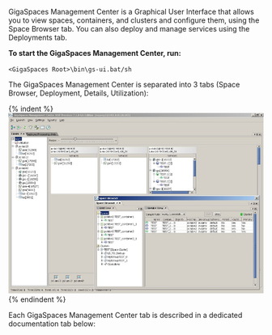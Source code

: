 

GigaSpaces Management Center is a Graphical User Interface that allows you to view spaces, containers, and clusters and configure them, using the Space Browser tab. You can also deploy and manage services using the Deployments tab.

**To start the GigaSpaces Management Center, run:**

`<GigaSpaces Root>\bin\gs-ui.bat/sh`

The GigaSpaces Management Center is separated into 3 tabs (Space Browser, Deployment, Details, Utilization):

{% indent %}![GigaSpaces_Management_Center_6.5_M7.jpg](/attachment_files/GigaSpaces_Management_Center_6.5_M7.jpg){% endindent %}

Each GigaSpaces Management Center tab is described in a dedicated documentation tab below:
